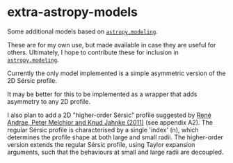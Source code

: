 # extra-astropy-models

Some additional models based on [`astropy.modeling`](astropy.modeling).

These are for my own use, but made available in case they are useful
for others. Ultimately, I hope to contribute these for inclusion in [`astropy.modeling`][astropy.modeling].

Currently the only model implemented is a simple asymmetric version of the
2D Sérsic profile.

It may be better for this to be implemented as a wrapper that adds
asymmetry to any 2D profile.

I also plan to add a 2D "higher-order Sérsic" profile suggested by
[René Andrae, Peter Melchior and Knud Jahnke (2011)](AMJ11) (see
appendix A2). The regular Sérsic profile is characterised by a single
'index' (n), which determines the profile shape at both large and
small radii. The higher-order version extends the regular Sérsic
profile, using Taylor expansion arguments, such that the behaviours at
small and large radii are decoupled.

[astropy.modeling]: https://github.com/astropy/astropy/tree/master/astropy/modeling
[AMJ11]: https://ui.adsabs.harvard.edu/abs/2011MNRAS.417.2465A/abstract
